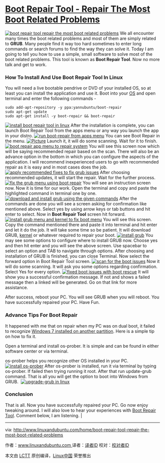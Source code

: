 # [Boot Repair Tool - Repair The Most Boot Related Problems][15]


 [![boot repair tool repair the most boot related problems ](http://www.linuxandubuntu.com/uploads/2/1/1/5/21152474/boot-repair-tool-repair-the-most-boot-related-problems_orig.jpg)][1] ​We all encounter many times the boot related problems and most of them are simply related to **GRUB**. Many people find it way too hard sometimes to enter long commands or search forums to find the way they can solve it. Today I am going to tell you how to use a simple, small software to solve most of the boot related problems. This tool is known as **Boot Repair Tool**. Now no more talk and get to work.

### How To Install And Use Boot Repair Tool In Linux

​You will need a live bootable pendrive or DVD of your installed OS, so at least you can install the application and use it. Boot into your [OS][17] and open terminal and enter the following commands -
```
sudo add-apt-repository -y ppa:yannubuntu/boot-repair
sudo apt-get update
sudo apt-get install -y boot-repair && boot-repair
```
 [![install boot repair tool in linux](http://www.linuxandubuntu.com/uploads/2/1/1/5/21152474/published/install-boot-repair-tool-in-linux.jpg?1498051049)][2] ​After the installation is complete, you can launch Boot Repair Tool from the apps menu or any way you launch the app in your distro. [![run boot-repair from apps menu](http://www.linuxandubuntu.com/uploads/2/1/1/5/21152474/published/run-boot-repair-from-apps-menu.jpg?1498051112)][3] ​You can see Boot Repair in the menu.
 [![Picture](http://www.linuxandubuntu.com/uploads/2/1/1/5/21152474/published/scan-boot-issues-with-boot-repair.jpg?1498051197)][4] ​Launch it, it will do some scanning. Wait for it to finish.
 [![boot repair app menu to repair system](http://www.linuxandubuntu.com/uploads/2/1/1/5/21152474/published/boot-repair-app-menu-to-repair-system.jpg?1498051265)][5] ​You will see this screen now which will be saying recommended repair based on the scan. There will also be an advance option in the bottom in which you can configure the aspects of the application. I will recommend inexperienced users to go with recommended repair as it is easy and in most cases does the job.
 [![apply recommended fixes to fix grub issues](http://www.linuxandubuntu.com/uploads/2/1/1/5/21152474/published/apply-recommended-fixes-to-fix-grub-issues.jpg?1498051332)][6] ​After choosing recommended updates, it will start the repair. Wait for the further process.
 [![fix the grub menu using boot repair](http://www.linuxandubuntu.com/uploads/2/1/1/5/21152474/published/fix-the-grub-menu-using-boot-repair.jpg?1498051422)][7] ​You will see an instruction screen now. Now it is time for our work. Open the terminal and copy and paste the highlighted command in terminal one by one.
 [![download and install grub using the given commands](http://www.linuxandubuntu.com/uploads/2/1/1/5/21152474/published/confirm-grub-packages-installation.jpg?1498051588)][8] ​After the commands are done you will see a screen asking for confirmation like mentioned above. Select yes by using arrow keys or tab buttons and hit enter to select. Now in **Boot Repair Tool** screen hit forward. [![install grub menu and kernel to fix boot menu](http://www.linuxandubuntu.com/uploads/2/1/1/5/21152474/published/install-grub-menu-and-kernel-to-fix-boot-menu.jpg?1498055715)][9] ​You will see this screen. Copy the command mentioned there and paste it into terminal and hit enter and let it do the job. It will take some time so be patient. It will download GRUB, [kernel][18] or whatever required to repair your boot. [![install grub](http://www.linuxandubuntu.com/uploads/2/1/1/5/21152474/published/install-grub.jpg?1498055780)][10] ​You may see some options to configure where to install GRUB now. Choose yes and then hit enter and you will see the above screen. Use spacebar to select an option and TAB to navigate through options. After choosing and installation of GRUB is finished, you can close Terminal. Now select the forward option in Boot Repair Tool screen.
 [![scan for the boot issues](http://www.linuxandubuntu.com/uploads/2/1/1/5/21152474/published/scan-for-the-boot-issues.jpg?1498055908)][11] ​Now it will do some scanning. It will ask you some options regarding confirmation. Select Yes for every option.
 [![fixed boot issues with boot rescue](http://www.linuxandubuntu.com/uploads/2/1/1/5/21152474/published/fixed-boot-issues-with-boot-rescue.jpg?1498056040)][12] It will show you a successful confirmation message. If not and shows a failed message then a linked will be generated. Go on that link for more assistance.

After success, reboot your PC. You will see GRUB when you will reboot. You have successfully repaired your PC. Have Fun.

### Advance Tips For Boot Repair

​It happened with me that on repair when my PC was on dual boot, it failed to recognize [Windows 7 installed on another partition][19]. Here is a simple tip on how to fix it.

Open a terminal and install os-prober. It is simple and can be found in either software center or via terminal.

os-prober helps you recognize other OS installed in your PC. [![install os-prober](http://www.linuxandubuntu.com/uploads/2/1/1/5/21152474/install-os-prober_orig.jpg)][13] ​After os-prober is installed, run it via terminal by typing os-prober. If failed then trying running it root. After that run update-grub command. That is all you will get the option to boot into Windows from GRUB. 
 [![upgrade-grub in linux](http://www.linuxandubuntu.com/uploads/2/1/1/5/21152474/published/upgrade-grub-in-linux.jpg?1498056179)][14] 

### Conclusion

​That is all. Now you have successfully repaired your PC. Go now enjoy tweaking around. I will also love to hear your experiences with <u>Boot Repair Tool</u>. Comment below, I am listening. |

--------------------------------------------------------------------------------

via: http://www.linuxandubuntu.com/home/boot-repair-tool-repair-the-most-boot-related-problems

作者：[www.linuxandubuntu.com ][a]
译者：[译者ID](https://github.com/译者ID)
校对：[校对者ID](https://github.com/校对者ID)

本文由 [LCTT](https://github.com/LCTT/TranslateProject) 原创编译，[Linux中国](https://linux.cn/) 荣誉推出

[a]:http://www.linuxandubuntu.com/home/boot-repair-tool-repair-the-most-boot-related-problems
[1]:http://www.linuxandubuntu.com/home/boot-repair-tool-repair-the-most-boot-related-problems
[2]:http://www.linuxandubuntu.com/uploads/2/1/1/5/21152474/install-boot-repair-tool-in-linux_orig.jpg
[3]:http://www.linuxandubuntu.com/uploads/2/1/1/5/21152474/run-boot-repair-from-apps-menu_orig.jpg
[4]:http://www.linuxandubuntu.com/uploads/2/1/1/5/21152474/scan-boot-issues-with-boot-repair_orig.jpg
[5]:http://www.linuxandubuntu.com/uploads/2/1/1/5/21152474/boot-repair-app-menu-to-repair-system_orig.jpg
[6]:http://www.linuxandubuntu.com/uploads/2/1/1/5/21152474/apply-recommended-fixes-to-fix-grub-issues_orig.jpg
[7]:http://www.linuxandubuntu.com/uploads/2/1/1/5/21152474/fix-the-grub-menu-using-boot-repair_orig.jpg
[8]:http://www.linuxandubuntu.com/uploads/2/1/1/5/21152474/confirm-grub-packages-installation_orig.jpg
[9]:http://www.linuxandubuntu.com/uploads/2/1/1/5/21152474/install-grub-menu-and-kernel-to-fix-boot-menu_orig.jpg
[10]:http://www.linuxandubuntu.com/uploads/2/1/1/5/21152474/install-grub_orig.jpg
[11]:http://www.linuxandubuntu.com/uploads/2/1/1/5/21152474/scan-for-the-boot-issues_orig.jpg
[12]:http://www.linuxandubuntu.com/uploads/2/1/1/5/21152474/fixed-boot-issues-with-boot-rescue_orig.jpg
[13]:http://www.linuxandubuntu.com/uploads/2/1/1/5/21152474/install-os-prober_orig.jpg
[14]:http://www.linuxandubuntu.com/uploads/2/1/1/5/21152474/upgrade-grub-in-linux_orig.jpg
[15]:http://www.linuxandubuntu.com/home/boot-repair-tool-repair-the-most-boot-related-problems
[16]:http://www.linuxandubuntu.com/home/boot-repair-tool-repair-the-most-boot-related-problems#comments
[17]:http://www.linuxandubuntu.com/home/category/distros
[18]:http://www.linuxandubuntu.com/home/linux-kernel-40-codenamed-hurr-durr-im-a-sheep-released-installupgrade-in-ubuntulinux-mint
[19]:http://www.linuxandubuntu.com/home/how-to-dual-boot-windows-7-and-ubuntu
